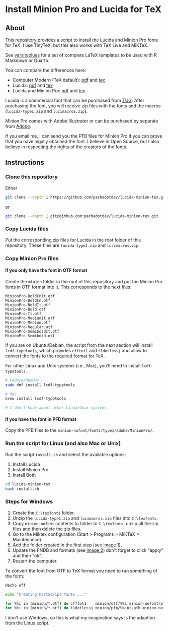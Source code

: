 # Install Minion Pro and Lucida for TeX

## About

This repository provides a script to install the Lucida and Minion Pro fonts for
TeX. I use TinyTeX, but this also works with TeX Live and MiKTeX.

See [varsityblues](https://github.com/pachadotdev/varsityblues) for a set of
complete LaTeX templates to be used with R Markdown or Quarto.

You can compare the differences here:

* Computer Modern (TeX default): [pdf](https://github.com/pachadotdev/lucida-minion-tex/blob/main/demo/computer-modern.pdf) and [tex](https://github.com/pachadotdev/lucida-minion-tex/blob/main/demo/computer-modern.tex)
* Lucida: [pdf](https://github.com/pachadotdev/lucida-minion-tex/blob/main/demo/lucida.pdf) and [tex](https://github.com/pachadotdev/lucida-minion-tex/blob/main/demo/lucida.tex)
* Lucida and Minion Pro: [pdf](https://github.com/pachadotdev/lucida-minion-tex/blob/main/demo/lucida-and-minion.pdf) and [tex](https://github.com/pachadotdev/lucida-minion-tex/blob/main/demo/lucida-and-minion.tex)

Lucida is a commercial font that can be purchased from [TUG](https://www.tug.org/store/lucida/index.html).
After purchasing the font, you will receive zip files with the fonts and the 
macros (`lucida-type1.zip` and `lucimacros.zip`).

Minion Pro comes with Adobe Illustrator or can be purchased by separate from
[Adobe](https://fonts.adobe.com/fonts/minion).

If you email me, I can send you the PFB files for Minion Pro if you can prove
that you have legally obtained the font. I believe in Open Source, but I also
believe in respecting the rights of the creators of the fonts.

## Instructions

### Clone this repository

Either

```bash
git clone --depth 1 https://github.com/pachadotdev/lucida-minion-tex.git
```

or

```bash
git clone --depth 1 git@github.com:pachadotdev/lucida-minion-tex.git
```

### Copy Lucida files

Put the corresponding zip files for Lucida in the root folder of this
repository. These files are `lucida-type1.zip` and `lucimacros.zip`.

### Copy Minion Pro files

#### If you only have the font in OTF format

Create the `minion` folder in the root of this repository and put the Minion Pro
fonts in OTF format into it. This corresponds to the next files:

```
MinionPro-BoldCnIt.otf
MinionPro-BoldCn.otf
MinionPro-BoldIt.otf
MinionPro-Bold.otf
MinionPro-It.otf
MinionPro-MediumIt.otf
MinionPro-Medium.otf
MinionPro-Regular.otf
MinionPro-SemiboldIt.otf
MinionPro-Semibold.otf
```

If you are on Ubuntu/Debian, the script from the next section will install
`lcdf-typetools`, which provides `cfftot1` and `t1dotlessj` and allow to convert
the fonts to the required format for TeX.

For other Linux and Unix systems (i.e., Mac), you'll need to install
`lcdf-typetools`.

```bash
# Fedora/RedHat
sudo dnf install lcdf-typetools

# Mac
brew install lcdf-typetools

# I don't know about other Linux/Unix systems
```

#### If you have the font in PFB format

Copy the PFB files to the `minion-nofont/fonts/type1/adobe/MinionPro/`.

### Run the script for Linux (and also Mac or Unix)

Run the script `install.sh` and select the available options:

1. Install Lucida
2. Install Minion Pro
3. Install Both

```bash
cd lucida-minion-tex
bash install.sh
```

### Steps for Windows

1. Create the `C:\texfonts` folder.
2. Unzip the `lucida-type1.zip` and `lucimacros.zip` files into `C:\texfonts`.
3. Copy `minion-nofont` contents to folder to `C:\texfonts`, unzip all the zip files and then delete the zip files.
4. Go to the Miktex configuration (Start > Programs > MiKTeX > Maintenance).
5. Add the folder created in the first step (see [image 1](https://github.com/pachadotdev/lucida-minion-tex/blob/main/image1.png)).
6. Update the FNDB and formats (see [image 2](https://github.com/pachadotdev/lucida-minion-tex/blob/main/image2.png)) don't forget to click "apply" and then "ok".
7. Restart the computer.

To convert the font from OTF to TeX format you need to run something of the form:

```bash
@echo off

echo "Creating PostScript fonts ..."

for %%i in (minion/*.otf) do cfftot1    minion/otf/%%i minion-nofont/pfb/%%~ni.pfb
for %%i in (minion/*.otf) do t1dotlessj minion/pfb/%%~ni.pfb minion-nofont/pfb/%%~niLCDFJ.pfb
```

I don't use Windows, so this is what my imagination says is the adaption from the Linux script.
